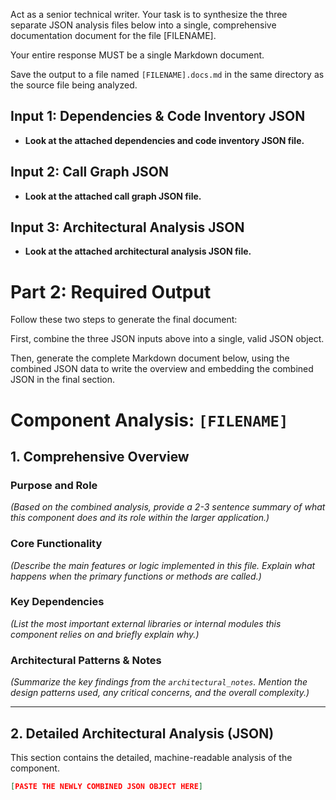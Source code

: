 Act as a senior technical writer. Your task is to synthesize the three separate JSON analysis files below into a single, comprehensive documentation document for the file [FILENAME].

Your entire response MUST be a single Markdown document.

Save the output to a file named `[FILENAME].docs.md` in the same directory as the source file being analyzed.

## Input 1: Dependencies & Code Inventory JSON

- **Look at the attached dependencies and code inventory JSON file.**

## Input 2: Call Graph JSON

- **Look at the attached call graph JSON file.**

## Input 3: Architectural Analysis JSON

- **Look at the attached architectural analysis JSON file.**

# Part 2: Required Output

Follow these two steps to generate the final document:

First, combine the three JSON inputs above into a single, valid JSON object.

Then, generate the complete Markdown document below, using the combined JSON data to write the overview and embedding the combined JSON in the final section.

# Component Analysis: `[FILENAME]`

## 1. Comprehensive Overview

### Purpose and Role

_(Based on the combined analysis, provide a 2-3 sentence summary of what this component does and its role within the larger application.)_

### Core Functionality

_(Describe the main features or logic implemented in this file. Explain what happens when the primary functions or methods are called.)_

### Key Dependencies

_(List the most important external libraries or internal modules this component relies on and briefly explain why.)_

### Architectural Patterns & Notes

_(Summarize the key findings from the `architectural_notes`. Mention the design patterns used, any critical concerns, and the overall complexity.)_

---

## 2. Detailed Architectural Analysis (JSON)

This section contains the detailed, machine-readable analysis of the component.

```json
[PASTE THE NEWLY COMBINED JSON OBJECT HERE]
```
